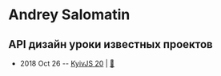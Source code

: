 # Andrey Salomatin

## API дизайн уроки известных проектов
- 2018 Oct 26 -- [KyivJS 20](https://www.youtube.com/watch?v=xrpZZBphcPA)  | [:notebook:](https://www.slideshare.net/flpvsk/api-kievjs)  
